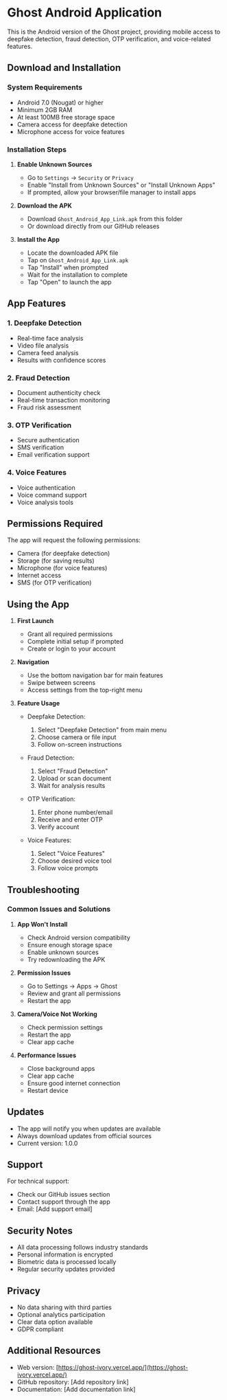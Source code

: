 # Ghost Android Application

This is the Android version of the Ghost project, providing mobile access to deepfake detection, fraud detection, OTP verification, and voice-related features.

## Download and Installation

### System Requirements
- Android 7.0 (Nougat) or higher
- Minimum 2GB RAM
- At least 100MB free storage space
- Camera access for deepfake detection
- Microphone access for voice features

### Installation Steps

1. **Enable Unknown Sources**
   - Go to `Settings` → `Security` or `Privacy`
   - Enable "Install from Unknown Sources" or "Install Unknown Apps"
   - If prompted, allow your browser/file manager to install apps

2. **Download the APK**
   - Download `Ghost_Android_App_Link.apk` from this folder
   - Or download directly from our GitHub releases

3. **Install the App**
   - Locate the downloaded APK file
   - Tap on `Ghost_Android_App_Link.apk`
   - Tap "Install" when prompted
   - Wait for the installation to complete
   - Tap "Open" to launch the app

## App Features

### 1. Deepfake Detection
- Real-time face analysis
- Video file analysis
- Camera feed analysis
- Results with confidence scores

### 2. Fraud Detection
- Document authenticity check
- Real-time transaction monitoring
- Fraud risk assessment

### 3. OTP Verification
- Secure authentication
- SMS verification
- Email verification support

### 4. Voice Features
- Voice authentication
- Voice command support
- Voice analysis tools

## Permissions Required

The app will request the following permissions:
- Camera (for deepfake detection)
- Storage (for saving results)
- Microphone (for voice features)
- Internet access
- SMS (for OTP verification)

## Using the App

1. **First Launch**
   - Grant all required permissions
   - Complete initial setup if prompted
   - Create or login to your account

2. **Navigation**
   - Use the bottom navigation bar for main features
   - Swipe between screens
   - Access settings from the top-right menu

3. **Feature Usage**
   - Deepfake Detection:
     1. Select "Deepfake Detection" from main menu
     2. Choose camera or file input
     3. Follow on-screen instructions
   
   - Fraud Detection:
     1. Select "Fraud Detection"
     2. Upload or scan document
     3. Wait for analysis results

   - OTP Verification:
     1. Enter phone number/email
     2. Receive and enter OTP
     3. Verify account

   - Voice Features:
     1. Select "Voice Features"
     2. Choose desired voice tool
     3. Follow voice prompts

## Troubleshooting

### Common Issues and Solutions

1. **App Won't Install**
   - Check Android version compatibility
   - Ensure enough storage space
   - Enable unknown sources
   - Try redownloading the APK

2. **Permission Issues**
   - Go to Settings → Apps → Ghost
   - Review and grant all permissions
   - Restart the app

3. **Camera/Voice Not Working**
   - Check permission settings
   - Restart the app
   - Clear app cache

4. **Performance Issues**
   - Close background apps
   - Clear app cache
   - Ensure good internet connection
   - Restart device

## Updates

- The app will notify you when updates are available
- Always download updates from official sources
- Current version: 1.0.0

## Support

For technical support:
- Check our GitHub issues section
- Contact support through the app
- Email: [Add support email]

## Security Notes

- All data processing follows industry standards
- Personal information is encrypted
- Biometric data is processed locally
- Regular security updates provided

## Privacy

- No data sharing with third parties
- Optional analytics participation
- Clear data option available
- GDPR compliant

## Additional Resources

- Web version: [https://ghost-ivory.vercel.app/](https://ghost-ivory.vercel.app/)
- GitHub repository: [Add repository link]
- Documentation: [Add documentation link]
